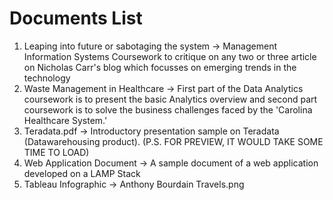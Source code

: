 # Documents List
<ol>
  <li> Leaping into future or sabotaging the system -> Management Information Systems Coursework to critique on any two or three article on Nicholas Carr's blog which focusses on emerging trends in the technology</li>

  <li> Waste Management in Healthcare -> First part of the Data Analytics coursework is to present the basic Analytics overview and second part  coursework is to solve the business challenges faced by the 'Carolina Healthcare System.'</li>

  <li> Teradata.pdf -> Introductory presentation sample on Teradata (Datawarehousing product). (P.S. FOR PREVIEW, IT WOULD TAKE SOME TIME TO LOAD)</li>

  <li> Web Application Document -> A sample document of a web application developed on a LAMP Stack</li>

  <li> Tableau Infographic -> Anthony Bourdain Travels.png</li>
</ol>
